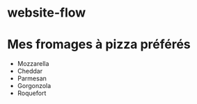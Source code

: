 # website-flow

# Mes fromages à pizza préférés

- Mozzarella
- Cheddar
- Parmesan
- Gorgonzola
- Roquefort
